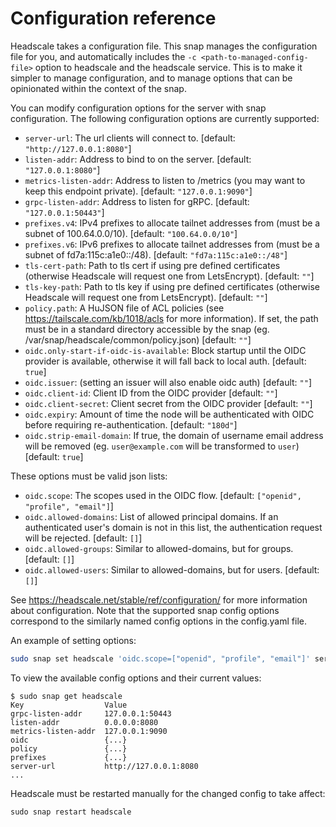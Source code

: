 # Configuration reference

Headscale takes a configuration file.
This snap manages the configuration file for you, and automatically includes the `-c <path-to-managed-config-file>` option to headscale and the headscale service.
This is to make it simpler to manage configuration, and to manage options that can be opinionated within the context of the snap.

You can modify configuration options for the server with snap configuration.
The following configuration options are currently supported:

* `server-url`: The url clients will connect to. [default: `"http://127.0.0.1:8080"`]
* `listen-addr`: Address to bind to on the server. [default: `"127.0.0.1:8080"`]
* `metrics-listen-addr`: Address to listen to /metrics (you may want to keep this endpoint private). [default: `"127.0.0.1:9090"`]
* `grpc-listen-addr`: Address to listen for gRPC. [default: `"127.0.0.1:50443"`]
* `prefixes.v4`: IPv4 prefixes to allocate tailnet addresses from (must be a subnet of 100.64.0.0/10). [default: `"100.64.0.0/10"`]
* `prefixes.v6`: IPv6 prefixes to allocate tailnet addresses from (must be a subnet of fd7a:115c:a1e0::/48). [default: `"fd7a:115c:a1e0::/48"`]
* `tls-cert-path`: Path to tls cert if using pre defined certificates (otherwise Headscale will request one from LetsEncrypt). [default: `""`]
* `tls-key-path`: Path to tls key if using pre defined certificates (otherwise Headscale will request one from LetsEncrypt). [default: `""`]
* `policy.path`: A HuJSON file of ACL policies (see https://tailscale.com/kb/1018/acls for more information). If set, the path must be in a standard directory accessible by the snap (eg. /var/snap/headscale/common/policy.json)  [default: `""`]
* `oidc.only-start-if-oidc-is-available`: Block startup until the OIDC provider is available, otherwise it will fall back to local auth. [default: `true`]
* `oidc.issuer`: (setting an issuer will also enable oidc auth) [default: `""`]
* `oidc.client-id`: Client ID from the OIDC provider [default: `""`]
* `oidc.client-secret`: Client secret from the OIDC provider [default: `""`]
* `oidc.expiry`: Amount of time the node will be authenticated with OIDC before requiring re-authentication. [default: `"180d"`]
* `oidc.strip-email-domain`: If true, the domain of username email address will be removed (eg. `user@example.com` will be transformed to `user`) [default: `true`]

These options must be valid json lists:

* `oidc.scope`: The scopes used in the OIDC flow. [default: `["openid", "profile", "email"]`]
* `oidc.allowed-domains`: List of allowed principal domains. If an authenticated user's domain is not in this list, the authentication request will be rejected. [default: `[]`]
* `oidc.allowed-groups`: Similar to allowed-domains, but for groups. [default: `[]`]
* `oidc.allowed-users`: Similar to allowed-domains, but for users. [default: `[]`]

See https://headscale.net/stable/ref/configuration/ for more information about configuration.
Note that the supported snap config options correspond to the similarly named config options in the config.yaml file.

An example of setting options:

```bash
sudo snap set headscale 'oidc.scope=["openid", "profile", "email"]' server-url=https://myheadscale.example.com:443
```

To view the available config options and their current values:

```
$ sudo snap get headscale
Key                  Value
grpc-listen-addr     127.0.0.1:50443
listen-addr          0.0.0.0:8080
metrics-listen-addr  127.0.0.1:9090
oidc                 {...}
policy               {...}
prefixes             {...}
server-url           http://127.0.0.1:8080
...
```

Headscale must be restarted manually for the changed config to take affect:

```
sudo snap restart headscale
```
